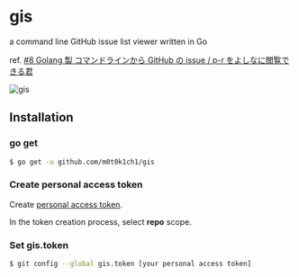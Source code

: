 # gis

a command line GitHub issue list viewer written in Go

ref. [#8 Golang 製 コマンドラインから GitHub の issue / p-r をよしなに閲覧できる君](http://tech.kayac.com/archive/8_golang_github_issue.html)

![gis](https://github.com/m0t0k1ch1/gis/blob/master/img/demo.gif)

## Installation

### go get

``` sh
$ go get -u github.com/m0t0k1ch1/gis
```

### Create personal access token

Create [personal access token](https://help.github.com/articles/creating-a-personal-access-token-for-the-command-line).

In the token creation process, select __repo__ scope.

### Set gis.token

``` sh
$ git config --global gis.token [your personal access token]
```
